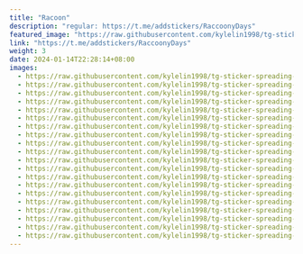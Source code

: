 ```yaml
---
title: "Racoon"
description: "regular: https://t.me/addstickers/RaccoonyDays"
featured_image: "https://raw.githubusercontent.com/kylelin1998/tg-sticker-spreading-worldwide-images/main/img/85164d51-2dbe-4ace-a9bf-d6e815674220.jpg"
link: "https://t.me/addstickers/RaccoonyDays"
weight: 3
date: 2024-01-14T22:28:14+08:00
images:
  - https://raw.githubusercontent.com/kylelin1998/tg-sticker-spreading-worldwide-images/main/img/85164d51-2dbe-4ace-a9bf-d6e815674220.jpg
  - https://raw.githubusercontent.com/kylelin1998/tg-sticker-spreading-worldwide-images/main/img/9adf6636-977c-432a-a42b-6b3c20bb6dfd.jpg
  - https://raw.githubusercontent.com/kylelin1998/tg-sticker-spreading-worldwide-images/main/img/bc41aae0-cbb7-43bc-80ba-354b26452f5a.jpg
  - https://raw.githubusercontent.com/kylelin1998/tg-sticker-spreading-worldwide-images/main/img/ef1fcaa2-a99a-40ba-8438-2ffc20d8d67b.jpg
  - https://raw.githubusercontent.com/kylelin1998/tg-sticker-spreading-worldwide-images/main/img/0c2ce4ed-e4df-4b28-8bb2-7a4dd495d7c1.jpg
  - https://raw.githubusercontent.com/kylelin1998/tg-sticker-spreading-worldwide-images/main/img/22c4e6f3-eede-4bf2-8f75-f786e50feb25.jpg
  - https://raw.githubusercontent.com/kylelin1998/tg-sticker-spreading-worldwide-images/main/img/598c860c-7e86-4764-a4eb-59e989d2bfdd.jpg
  - https://raw.githubusercontent.com/kylelin1998/tg-sticker-spreading-worldwide-images/main/img/114530f9-4250-4b91-bb19-d26d6c4a7848.jpg
  - https://raw.githubusercontent.com/kylelin1998/tg-sticker-spreading-worldwide-images/main/img/a173432a-28ab-4ec9-9760-36c39190c7e9.jpg
  - https://raw.githubusercontent.com/kylelin1998/tg-sticker-spreading-worldwide-images/main/img/c7104090-d18d-469c-83d5-9f40784e4237.jpg
  - https://raw.githubusercontent.com/kylelin1998/tg-sticker-spreading-worldwide-images/main/img/12c27f84-6496-49f0-99fc-edc1212c2582.jpg
  - https://raw.githubusercontent.com/kylelin1998/tg-sticker-spreading-worldwide-images/main/img/9d82ae5a-f8bf-40a3-96c9-4412b9745a8c.jpg
  - https://raw.githubusercontent.com/kylelin1998/tg-sticker-spreading-worldwide-images/main/img/034c223e-fad7-43e8-af3c-fcd945b1925f.jpg
  - https://raw.githubusercontent.com/kylelin1998/tg-sticker-spreading-worldwide-images/main/img/eb340ee2-ca4b-4be3-bb7d-10d44360e5b9.jpg
  - https://raw.githubusercontent.com/kylelin1998/tg-sticker-spreading-worldwide-images/main/img/1acc179a-65c5-4aea-b2c3-b759ba6443d8.jpg
  - https://raw.githubusercontent.com/kylelin1998/tg-sticker-spreading-worldwide-images/main/img/7168f22b-602e-46ae-8142-f3741de7c42e.jpg
  - https://raw.githubusercontent.com/kylelin1998/tg-sticker-spreading-worldwide-images/main/img/81f4d2ff-29ae-496f-9f3e-b2e4ca29764c.jpg
  - https://raw.githubusercontent.com/kylelin1998/tg-sticker-spreading-worldwide-images/main/img/82f059bd-ec1a-4ddb-8693-ca3935bf8511.jpg
  - https://raw.githubusercontent.com/kylelin1998/tg-sticker-spreading-worldwide-images/main/img/e73c7582-6238-4526-9667-baa5674d2135.jpg
  - https://raw.githubusercontent.com/kylelin1998/tg-sticker-spreading-worldwide-images/main/img/61e7e353-62d6-4316-b149-19dcf233d030.jpg
---
```

